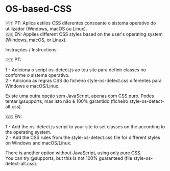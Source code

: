 # OS-based-CSS
🇵🇹 PT: Aplica estilos CSS diferentes consoante o sistema operativo do utilizador (Windows, macOS ou Linux).<br>
🇬🇧 EN: Applies different CSS styles based on the user's operating system (Windows, macOS, or Linux).

Instruções / Instructions:

🇵🇹 PT:

1 - Adiciona o script os-detect.js ao teu site para definir classes no <body> conforme o sistema operativo.<br>
2 - Adiciona as regras CSS do ficheiro style-os-detect.css diferentes para Windows e macOS/Linux.

Existe uma outra opção sem JavaScript, apenas com CSS puro.
Podes tentar @supports, mas isto não é 100% garantido (ficheiro style-os-detect-alt.css).

🇬🇧 EN:

1 - Add the os-detect.js script to your site to set classes on the <body> according to the operating system.<br>
2 - Add the CSS rules from the style-os-detect.css file for different styles on Windows and macOS/Linux.

There is another option without JavaScript, using only pure CSS.<br>
You can try @supports, but this is not 100% guaranteed (file style-os-detect-alt.css).
